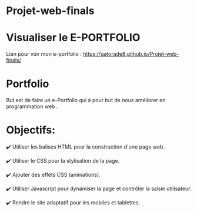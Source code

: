 # Projet-web-finals
# Visualiser le E-PORTFOLIO 
Lien pour voir mon e-portfolio : https://gatorade8.github.io/Projet-web-finals/

# Portfolio
But est de faire un e-Portfolio qui à pour but de nous améliorer en programmation web .

# Objectifs: 
✔️ Utiliser les balises HTML pour la construction d'une page web.

✔️ Utiliser le CSS pour la stylisation de la page.

✔️ Ajouter des effets CSS (animations).

✔️ Utiliser Javascript pour dynamiser la page et contrôler la saisie utilisateur.

✔️ Rendre le site adaptatif pour les mobiles et tablettes.



 
